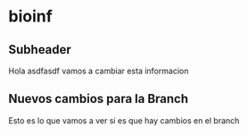 # bioinf

## Subheader

Hola asdfasdf vamos a cambiar esta informacion

## Nuevos cambios para la Branch
Esto es lo que vamos a ver si es que hay cambios en el branch